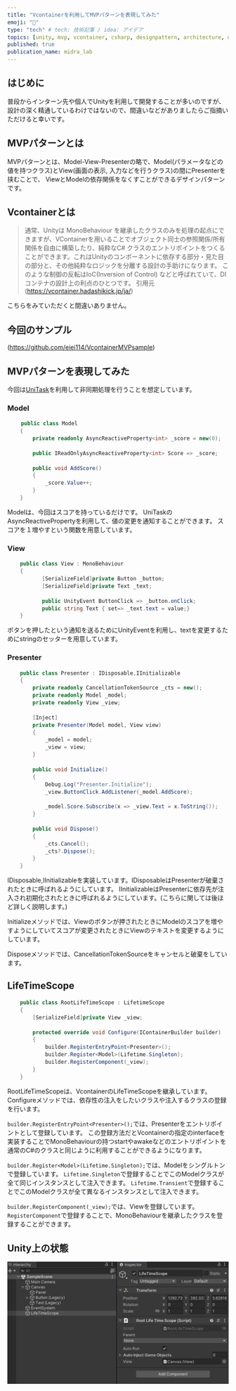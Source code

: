 ```yaml
---
title: "Vcontainerを利用してMVPパターンを表現してみた"
emoji: "🙌"
type: "tech" # tech: 技術記事 / idea: アイデア
topics: [unity, mvp, vcontainer, csharp, designpattern, architecture, unity3d]
published: true
publication_name: midra_lab
---
```

## はじめに
普段からインターン先や個人でUnityを利用して開発することが多いのですが、
設計の深く精通しているわけではないので、間違いなどがありましたらご指摘いただけると幸いです。

## MVPパターンとは
MVPパターンとは、Model-View-Presenterの略で、Model(パラメータなどの値を持つクラス)とView(画面の表示, 入力などを行うクラス)の間にPresenterを挟むことで、
ViewとModelの依存関係をなくすことができるデザインパターンです。

## Vcontainerとは
> 通常、Unityは MonoBehaviour を継承したクラスのみを処理の起点にできますが、VContainerを用いることでオブジェクト同士の参照関係/所有関係を自由に構築したり、純粋なC# クラスのエントリポイントをつくることができます。これはUnityのコンポーネントに依存する部分・見た目の部分と、その他純粋なロジックを分離する設計の手助けになります。 
> このような制御の反転はIoC(Inversion of Control) などと呼ばれていて、DIコンテナの設計上の利点のひとつです。
> 引用元 (https://vcontainer.hadashikick.jp/ja/) 

こちらをみていただくと間違いありません。

## 今回のサンプル

(https://github.com/eiei114/VcontainerMVPsample)

## MVPパターンを表現してみた
今回は[UniTask](https://github.com/Cysharp/UniTask)を利用して非同期処理を行うことを想定しています。
### Model
```csharp
　　 public class Model
    {
        private readonly AsyncReactiveProperty<int> _score = new(0);

        public IReadOnlyAsyncReactiveProperty<int> Score => _score;
        
        public void AddScore()
        {
            _score.Value++;
        }
    }
```
Modelは、今回はスコアを持っているだけです。
UniTaskのAsyncReactivePropertyを利用して、値の変更を通知することができます。
スコアを１増やすという関数を用意しています。

### View
```csharp
    public class View : MonoBehaviour
    {
           [SerializeField]private Button _button;
           [SerializeField]private Text _text;
    
           public UnityEvent ButtonClick => _button.onClick;
           public string Text { set=> _text.text = value;}
    }
```
ボタンを押したという通知を送るためにUnityEventを利用し、textを変更するためにstringのセッターを用意しています。

### Presenter
```csharp
    public class Presenter : IDisposable,IInitializable
    {
        private readonly CancellationTokenSource _cts = new();
        private readonly Model _model;
        private readonly View _view;
        
        [Inject]
        private Presenter(Model model, View view)
        {
            _model = model;
            _view = view;
        }

        public void Initialize()
        {
            Debug.Log("Presenter.Initialize");
            _view.ButtonClick.AddListener(_model.AddScore);

            _model.Score.Subscribe(x => _view.Text = x.ToString());
        }
        
        public void Dispose()
        {
            _cts.Cancel();
            _cts?.Dispose();
        }
    }
```
IDisposable,IInitializableを実装しています。IDisposableはPresenterが破棄されたときに呼ばれるようにしています。
IInitializableはPresenterに依存先が注入され初期化されたときに呼ばれるようにしています。(こちらに関しては後ほど詳しく説明します。)

Initializeメソッドでは、Viewのボタンが押されたときにModelのスコアを増やすようにしていてスコアが変更されたときにViewのテキストを変更するようにしています。

Disposeメソッドでは、CancellationTokenSourceをキャンセルと破棄をしています。

## LifeTimeScope
```csharp
    public class RootLifeTimeScope : LifetimeScope
    {
        [SerializeField]private View _view;
        
        protected override void Configure(IContainerBuilder builder)
        {
            builder.RegisterEntryPoint<Presenter>();
            builder.Register<Model>(Lifetime.Singleton);
            builder.RegisterComponent(_view);
        }
    }
```
RootLifeTimeScopeは、VcontainerのLifeTimeScopeを継承しています。
Configureメソッドでは、依存性の注入をしたいクラスや注入するクラスの登録を行います。

`builder.RegisterEntryPoint<Presenter>();`では、Presenterをエントリポイントとして登録しています。
この登録方法だとVcontainerの指定のinterfaceを実装することでMonoBehaviourの持つstartやawakeなどのエントリポイントを
通常のC#のクラスと同じように利用することができるようになります。

`builder.Register<Model>(Lifetime.Singleton);`では、Modelをシングルトンで登録しています。
`Lifetime.Singleton`で登録することでこのModelクラスが全て同じインスタンスとして注入できます。
`Lifetime.Transient`で登録することでこのModelクラスが全て異なるインスタンスとして注入できます。

`builder.RegisterComponent(_view);`では、Viewを登録しています。
`RegisterComponent`で登録することで、MonoBehaviourを継承したクラスを登録することができます。

## Unity上の状態
![](/images/606664fdf15340/unity_view.png)